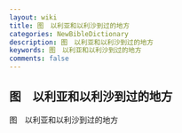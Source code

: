 ```yaml
---
layout: wiki
title: 图　以利亚和以利沙到过的地方
categories: NewBibleDictionary
description: 图　以利亚和以利沙到过的地方
keywords: 图　以利亚和以利沙到过的地方
comments: false
---
```


## 图　以利亚和以利沙到过的地方



图　以利亚和以利沙到过的地方




